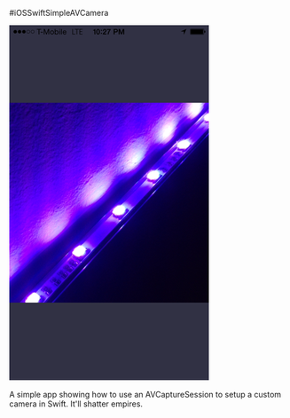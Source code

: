 #iOSSwiftSimpleAVCamera

![Example](example2.png)

A simple app showing how to use an AVCaptureSession to setup a custom camera in Swift. It'll shatter empires.
